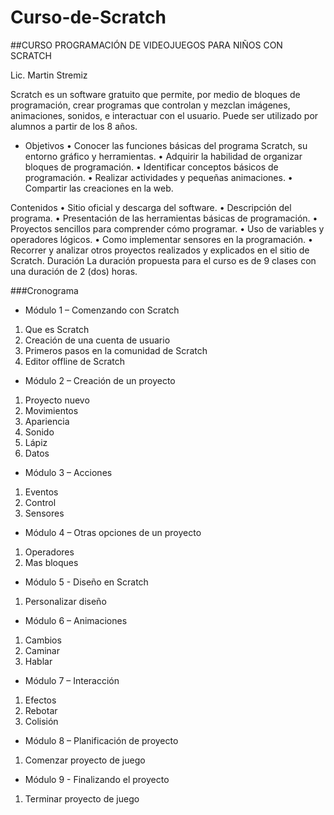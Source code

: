 # Curso-de-Scratch
##CURSO PROGRAMACIÓN DE VIDEOJUEGOS PARA NIÑOS CON SCRATCH

Lic. Martin Stremiz

Scratch es un software gratuito que permite, por medio de bloques de programación, crear programas que controlan y mezclan imágenes, animaciones, sonidos, e interactuar con el usuario. Puede ser utilizado por alumnos a partir de los 8 años.

- Objetivos
•	Conocer las funciones básicas del programa Scratch, su entorno gráfico y herramientas.
•	Adquirir la habilidad de organizar bloques de programación.
•	Identificar conceptos básicos de programación.
•	Realizar actividades y pequeñas animaciones.
•	Compartir las creaciones en la web. 

Contenidos
•	Sitio oficial y descarga del software.
•	Descripción del programa.
•	Presentación de las herramientas básicas de programación.
•	Proyectos sencillos para comprender cómo programar.
•	Uso de variables y operadores lógicos.
•	Como implementar sensores en la programación.
•	Recorrer y analizar otros proyectos realizados y explicados en el sitio de Scratch.
Duración
La duración propuesta para el curso es de 9 clases con una duración de 2 (dos) horas.

###Cronograma
- Módulo 1 – Comenzando con Scratch
1.	Que es Scratch
2.	Creación de una cuenta de usuario
3.	Primeros pasos en la comunidad de Scratch
4.	Editor offline de Scratch
- Módulo 2 – Creación de un proyecto
1.	Proyecto nuevo
2.	Movimientos
3.	Apariencia
4.	Sonido
5.	Lápiz
6.	Datos
- Módulo 3 – Acciones
1.	Eventos
2.	Control
3.	Sensores
- Módulo 4 – Otras opciones de un proyecto
1.	Operadores
2.	Mas bloques
- Módulo 5 - Diseño en Scratch
1.	Personalizar diseño
- Módulo 6 – Animaciones
1.	Cambios
2.	Caminar
3.	Hablar
- Módulo 7 – Interacción
1.	Efectos
2.	Rebotar
3.	Colisión
- Módulo 8 – Planificación de proyecto
1.	Comenzar proyecto de juego
- Módulo 9 - Finalizando el proyecto
1.	Terminar proyecto de juego
